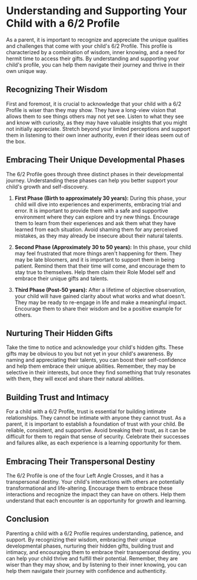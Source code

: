 # Understanding and Supporting Your Child with a 6/2 Profile

As a parent, it is important to recognize and appreciate the unique qualities and challenges that come with your child's 6/2 Profile. This profile is characterized by a combination of wisdom, inner knowing, and a need for hermit time to access their gifts. By understanding and supporting your child's profile, you can help them navigate their journey and thrive in their own unique way.

## Recognizing Their Wisdom

First and foremost, it is crucial to acknowledge that your child with a 6/2 Profile is wiser than they may show. They have a long-view vision that allows them to see things others may not yet see. Listen to what they see and know with curiosity, as they may have valuable insights that you might not initially appreciate. Stretch beyond your limited perceptions and support them in listening to their own inner authority, even if their ideas seem out of the box.

## Embracing Their Unique Developmental Phases

The 6/2 Profile goes through three distinct phases in their developmental journey. Understanding these phases can help you better support your child's growth and self-discovery.

1. **First Phase (Birth to approximately 30 years):** During this phase, your child will dive into experiences and experiments, embracing trial and error. It is important to provide them with a safe and supportive environment where they can explore and try new things. Encourage them to learn from their experiences and ask them what they have learned from each situation. Avoid shaming them for any perceived mistakes, as they may already be insecure about their natural talents.

2. **Second Phase (Approximately 30 to 50 years):** In this phase, your child may feel frustrated that more things aren't happening for them. They may be late bloomers, and it is important to support them in being patient. Remind them that their time will come, and encourage them to stay true to themselves. Help them claim their Role Model self and embrace their unique gifts and talents.

3. **Third Phase (Post-50 years):** After a lifetime of objective observation, your child will have gained clarity about what works and what doesn't. They may be ready to re-engage in life and make a meaningful impact. Encourage them to share their wisdom and be a positive example for others.

## Nurturing Their Hidden Gifts

Take the time to notice and acknowledge your child's hidden gifts. These gifts may be obvious to you but not yet in your child's awareness. By naming and appreciating their talents, you can boost their self-confidence and help them embrace their unique abilities. Remember, they may be selective in their interests, but once they find something that truly resonates with them, they will excel and share their natural abilities.

## Building Trust and Intimacy

For a child with a 6/2 Profile, trust is essential for building intimate relationships. They cannot be intimate with anyone they cannot trust. As a parent, it is important to establish a foundation of trust with your child. Be reliable, consistent, and supportive. Avoid breaking their trust, as it can be difficult for them to regain that sense of security. Celebrate their successes and failures alike, as each experience is a learning opportunity for them.

## Embracing Their Transpersonal Destiny

The 6/2 Profile is one of the four Left Angle Crosses, and it has a transpersonal destiny. Your child's interactions with others are potentially transformational and life-altering. Encourage them to embrace these interactions and recognize the impact they can have on others. Help them understand that each encounter is an opportunity for growth and learning.

## Conclusion

Parenting a child with a 6/2 Profile requires understanding, patience, and support. By recognizing their wisdom, embracing their unique developmental phases, nurturing their hidden gifts, building trust and intimacy, and encouraging them to embrace their transpersonal destiny, you can help your child thrive and fulfill their potential. Remember, they are wiser than they may show, and by listening to their inner knowing, you can help them navigate their journey with confidence and authenticity.